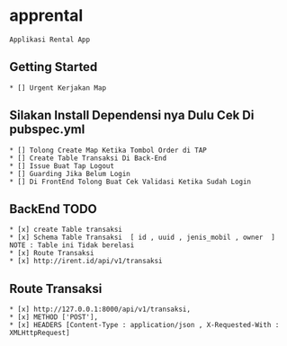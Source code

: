 # apprental

    Applikasi Rental App 

## Getting Started

    * [] Urgent Kerjakan Map

## Silakan Install Dependensi nya Dulu Cek Di pubspec.yml

    * [] Tolong Create Map Ketika Tombol Order di TAP
    * [] Create Table Transaksi Di Back-End 
    * [] Issue Buat Tap Logout
    * [] Guarding Jika Belum Login
    * [] Di FrontEnd Tolong Buat Cek Validasi Ketika Sudah Login

## BackEnd TODO 
    * [x] create Table transaksi
    * [x] Schema Table Transaksi  [ id , uuid , jenis_mobil , owner  ] NOTE : Table ini Tidak berelasi 
    * [x] Route Transaksi
    * [x] http://irent.id/api/v1/transaksi

## Route Transaksi
    * [x] http://127.0.0.1:8000/api/v1/transaksi,
    * [x] METHOD ['POST'], 
    * [x] HEADERS [Content-Type : application/json , X-Requested-With : XMLHttpRequest]
